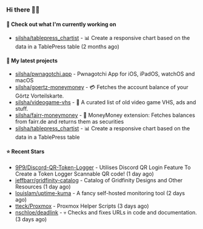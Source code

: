 ### Hi there 🦊👋

#### 👷 Check out what I'm currently working on

- [silsha/tablepress_chartist](https://github.com/silsha/tablepress_chartist) - 📊 Create a responsive chart based on the data in a TablePress table (2 months ago)

#### 🌱 My latest projects

- [silsha/pwnagotchi.app](https://github.com/silsha/pwnagotchi.app) - Pwnagotchi App for iOS, iPadOS, watchOS and macOS
- [silsha/goertz-moneymoney](https://github.com/silsha/goertz-moneymoney) - 💳 Fetches the account balance of your Görtz Vorteilskarte.
- [silsha/videogame-vhs](https://github.com/silsha/videogame-vhs) - 👾 A curated list of old video game VHS, ads and stuff.
- [silsha/fairr-moneymoney](https://github.com/silsha/fairr-moneymoney) - 💸 MoneyMoney extension: Fetches balances from fairr.de and returns them as securities
- [silsha/tablepress_chartist](https://github.com/silsha/tablepress_chartist) - 📊 Create a responsive chart based on the data in a TablePress table

#### ⭐ Recent Stars

- [9P9/Discord-QR-Token-Logger](https://github.com/9P9/Discord-QR-Token-Logger) - Utilises Discord QR Login Feature To Create a Token Logger Scannable QR code! (1 day ago)
- [jeffbarr/gridfinity-catalog](https://github.com/jeffbarr/gridfinity-catalog) - Catalog of Gridfinity Designs and Other Resources (1 day ago)
- [louislam/uptime-kuma](https://github.com/louislam/uptime-kuma) - A fancy self-hosted monitoring tool (2 days ago)
- [tteck/Proxmox](https://github.com/tteck/Proxmox) - Proxmox Helper Scripts (3 days ago)
- [nschloe/deadlink](https://github.com/nschloe/deadlink) - :skull: Checks and fixes URLs in code and documentation. (3 days ago)
